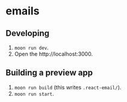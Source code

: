 # emails

## Developing

1. `moon run dev`.
2. Open the http://localhost:3000.

## Building a preview app

1. `moon run build` (this writes `.react-email/`).
2. `moon run start`.
